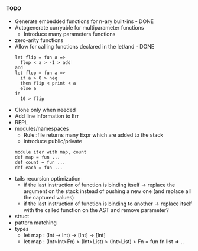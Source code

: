 #### TODO ####

* Generate embedded functions for n-ary built-ins - DONE
* Autogenerate curryable for multiparameter functions
  * Introduce many parameters functions
* zero-arity functions 
* Allow for calling functions declared in the let/and - DONE
  ```
  let flip = fun a => 
    flop < a > -1 > add 
  and
  let flop = fun a => 
    if a > 0 > neq 
    then flip < print < a 
    else a
  in 
    10 > flip 
  ```
* Clone only when needed
* Add line information to Err
* REPL
* modules/namespaces
  * Rule::file returns many Expr which are added to the stack
  * introduce public/private
  ```
  module iter with map, count 
  def map = fun ...
  def count = fun ...
  def each = fun ...
  ``` 
* tails recursion optimization
  * if the last instruction of function is binding itself -> replace the argument on the stack instead of pushing a new one (and replace all the captured values)
  * if the last instruction of function is binding to another -> replace itself with the called function on the AST and remove parameter?
* struct 
* pattern matching
* types
  * let map : (Int -> Int) -> \[Int\] -> \[Int\] 
  * let map : (Int>Int>Fn) > (Int>List) > (Int>List) > Fn = fun fn list => ..
  